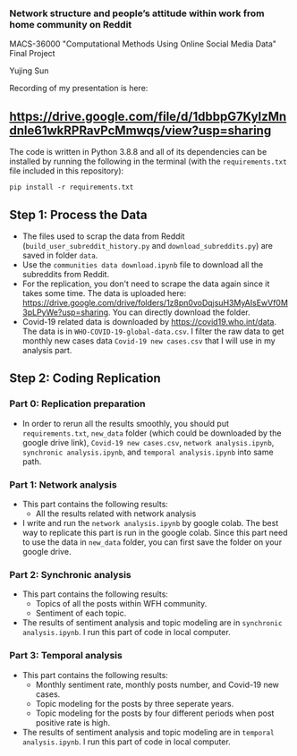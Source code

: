 ### Network structure and people’s attitude within work from home community on Reddit
MACS-36000 "Computational Methods Using Online Social Media Data" Final Project

Yujing Sun

Recording of my presentation is here: 

https://drive.google.com/file/d/1dbbpG7KyIzMndnle61wkRPRavPcMmwqs/view?usp=sharing
----------------------



The code is written in Python 3.8.8 and all of its dependencies can be installed by running the following in the terminal (with the `requirements.txt` file included in this repository):

```
pip install -r requirements.txt
```

## Step 1: Process the Data

- The files used to scrap the data from Reddit (`build_user_subreddit_history.py` and `download_subreddits.py`) are saved in folder `data`. 
- Use the `communities data download.ipynb` file to download all the subreddits from Reddit.  
- For the replication, you don't need to scrape the data again since it takes some time. The data is uploaded here: https://drive.google.com/drive/folders/1z8pn0voDqjsuH3MyAIsEwVf0M3pLPyWe?usp=sharing. You can directly download the folder.
- Covid-19 related data is downloaded by https://covid19.who.int/data. The data is in `WHO-COVID-19-global-data.csv`. I filter the raw data to get monthly new cases data `Covid-19 new cases.csv` that I will use in my analysis part.

## Step 2: Coding Replication

### Part 0: Replication preparation

- In order to rerun all the results smoothly, you should put `requirements.txt`, `new_data` folder (which could be downloaded by the google drive link), `Covid-19 new cases.csv`, `network analysis.ipynb`, `synchronic analysis.ipynb`, and `temporal analysis.ipynb` into same path.

### Part 1: Network analysis

- This part contains the following results: 
  -  All the results related with network analysis
- I write and run the `network analysis.ipynb` by google colab. The best way to replicate this part is run in the google colab. Since this part need to use the data in `new_data` folder, you can first save the folder on your google drive. 

### Part 2: Synchronic analysis

- This part contains the following results: 
  -  Topics of all the posts within WFH community. 
  -  Sentiment of each topic.
- The results of sentiment analysis and topic modeling are in `synchronic analysis.ipynb`. I run this part of code in local computer. 

### Part 3: Temporal analysis

- This part contains the following results: 
  -  Monthly sentiment rate, monthly posts number, and Covid-19 new cases. 
  -  Topic modeling for the posts by three seperate years. 
  -  Topic modeling for the posts by four different periods when post positive rate is high.
- The results of sentiment analysis and topic modeling are in `temporal analysis.ipynb`. I run this part of code in local computer. 
